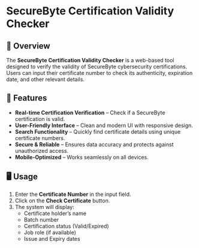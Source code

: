 # SecureByte Certification Validity Checker

## 📌 Overview

The **SecureByte Certification Validity Checker** is a web-based tool designed to verify the validity of SecureByte cybersecurity certifications. Users can input their certificate number to check its authenticity, expiration date, and other relevant details.

## 🚀 Features

- **Real-time Certification Verification** – Check if a SecureByte certification is valid.
- **User-Friendly Interface** – Clean and modern UI with responsive design.
- **Search Functionality** – Quickly find certificate details using unique certificate numbers.
- **Secure & Reliable** – Ensures data accuracy and protects against unauthorized access.
- **Mobile-Optimized** – Works seamlessly on all devices.

## 🖥️ Usage

1. Enter the **Certificate Number** in the input field.
2. Click on the **Check Certificate** button.
3. The system will display:
   - Certificate holder’s name
   - Batch number
   - Certification status (Valid/Expired)
   - Job role (if available)
   - Issue and Expiry dates
